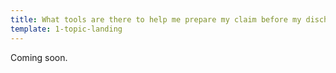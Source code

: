 ```yaml
---
title: What tools are there to help me prepare my claim before my discharge?
template: 1-topic-landing
---
```


Coming soon.
